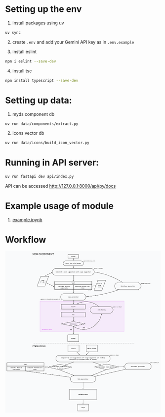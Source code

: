 # Setting up the env
1. install packages using [uv](https://github.com/astral-sh/uv)
```sh
uv sync
```

2. create `.env` and add your Gemini API key as in `.env.example`

3. install eslint
```sh
npm i eslint --save-dev
```
4. install tsc
```sh
npm install typescript --save-dev
```

# Setting up data:
1. myds component db
```sh
uv run data/components/extract.py
```

2. icons vector db
```sh
uv run data/icons/build_icon_vector.py
```

# Running in API server:
```sh
uv run fastapi dev api/index.py
```
API can be accessed http://127.0.0.1:8000/api/py/docs

# Example usage of module
1. [example.ipynb](example.ipynb)

# Workflow
![workflow](process.png)